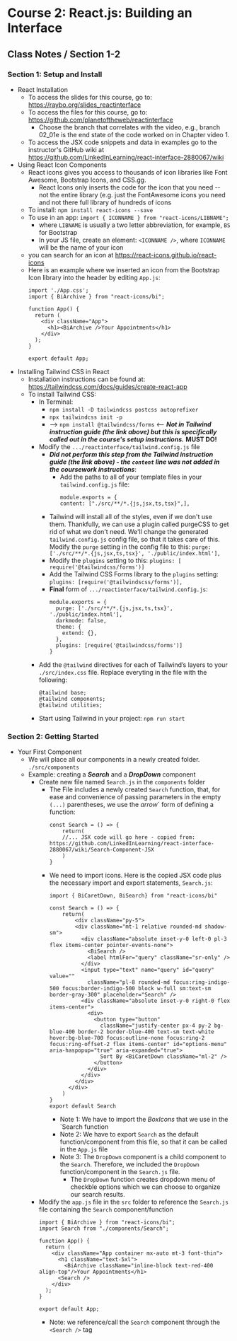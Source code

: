 # Course 2: React.js: Building an Interface
## Class Notes / Section 1-2

### Section 1: Setup and Install
- React Installation
  - To access the slides for this course, go to: <https://raybo.org/slides_reactinterface>
  - To access the files for this course, go to: <https://github.com/planetoftheweb/reactinterface>
    - Choose the branch that correlates with the video, e.g., branch 02_01e is the end state of the code worked on in Chapter video 1.
  - To access the JSX code snippets and data in examples go to the instructor's GitHub wiki at <https://github.com/LinkedInLearning/react-interface-2880067/wiki>
- Using React Icon Components
  - React icons gives you access to thousands of icon libraries like Font Awesome, Bootstrap Icons, and CSS.gg.
    - React Icons only inserts the code for the icon that you need -- not the entire library (e.g. just the FontAwesome icons you need and not there full library of hundreds of icons
  - To install: `npm install react-icons --save`
  - To use in an app: `import { ICONNAME } from "react-icons/LIBNAME";`
    - where `LIBNAME` is usually a two letter abbreviation, for example, `BS` for Bootstrap
    - In your JS file, create an element: `<ICONNAME />`, where `ICONNAME` will be the name of your icon
  - you can search for an icon at <https://react-icons.github.io/react-icons>
  - Here is an example where we inserted an icon from the Bootstrap Icon library into the header by editing `App.js`:
    ```
    import './App.css';
    import { BiArchive } from "react-icons/bi";

    function App() {
      return (
        <div className="App">
          <h1><BiArchive />Your Appointments</h1>
        </div>
      );
    }

    export default App;
    ```
- Installing Tailwind CSS in React
  - Installation instructions can be found at: <https://tailwindcss.com/docs/guides/create-react-app>
  - To install Tailwind CSS:
    - In Terminal:
      - `npm install -D tailwindcss postcss autoprefixer`
      - `npx tailwindcss init -p`
      - --> `npm install @tailwindcss/forms` <-- ___Not in Tailwind instruction guide (the link above) but this is specifically called out in the course's setup instructions.___ __MUST DO!__
    - Modify the `.../reactinterface/tailwind.config.js` file
      - ___Did not perform this step from the Tailwind instruction guide (the link above) - the `content` line was not added in the coursework instructions___:
        - Add the paths to all of your template files in your `tailwind.config.js` file:
          ```
          module.exports = {
          content: ["./src/**/*.{js,jsx,ts,tsx}",],
          ```
      - Tailwind will install all of the styles, even if we don't use them. Thankfully, we can use a plugin called purgeCSS to get rid of what we don't need. We'll change the generated `tailwind.config.js` config file, so that it takes care of this. Modify the `purge` setting in the config file to this: `purge: ['./src/**/*.{js,jsx,ts,tsx}', './public/index.html'],`
      - Modify the `plugins` setting to this: `plugins: [ require('@tailwindcss/forms')]`
      - Add the Tailwind CSS Forms library to the `plugins` setting: `plugins: [require('@tailwindscss/forms')],`
      - __Final__ form of `.../reactinterface/tailwind.config.js`:
        ```
        module.exports = {
          purge: ['./src/**/*.{js,jsx,ts,tsx}', './public/index.html'],
          darkmode: false,
          theme: {
            extend: {},
          },
          plugins: [require('@tailwindcss/forms')]
        }
        ```
    - Add the `@tailwind` directives for each of Tailwind’s layers to your `./src/index.css` file. Replace everyting in the file with the following:
      ```
      @tailwind base;
      @tailwind components;
      @tailwind utilities;
      ```
    - Start using Tailwind in your project: `npm run start`

### Section 2: Getting Started
- Your First Component
  - We will place all our components in a newly created folder. `./src/components`
  - Example: creating a ___Search___ and a ___DropDown___ component
    - Create new file named `Search.js` in the `components` folder
      - The File includes a newly created `Search` function, that, for ease and convenience of passing parameters in the empty `(...)` parentheses, we use the _arrow_` form of defining a function:
        ```
        const Search = () => {
            return(
            //... JSX code will go here - copied from: https://github.com/LinkedInLearning/react-interface-2880067/wiki/Search-Component-JSX
            )
        }
        ```
      - We need to import icons. Here is the copied JSX code plus the necessary import and export statements, `Search.js`:
        ```
        import { BiCaretDown, BiSearch} from "react-icons/bi"

        const Search = () => {
            return(
                <div className="py-5">
                <div className="mt-1 relative rounded-md shadow-sm">
                  <div className="absolute inset-y-0 left-0 pl-3 flex items-center pointer-events-none">
                    <BiSearch />
                    <label htmlFor="query" className="sr-only" />
                  </div>
                  <input type="text" name="query" id="query" value=""
                    className="pl-8 rounded-md focus:ring-indigo-500 focus:border-indigo-500 block w-full sm:text-sm border-gray-300" placeholder="Search" />
                  <div className="absolute inset-y-0 right-0 flex items-center">
                    <div>
                      <button type="button"
                        className="justify-center px-4 py-2 bg-blue-400 border-2 border-blue-400 text-sm text-white hover:bg-blue-700 focus:outline-none focus:ring-2 focus:ring-offset-2 flex items-center" id="options-menu" aria-haspopup="true" aria-expanded="true">
                        Sort By <BiCaretDown className="ml-2" />
                      </button>
                    </div>
                  </div>
                </div>
              </div>        
            )
        }
        export default Search        
        ```
        - Note 1: We have to import the _BoxIcons_ that we use in the `Search function
        - Note 2: We have to export `Search` as the default function/component from this file, so that it can be called in the `App.js` file
        - Note 3: The `DropDown` component is a child component to the `Search`. Therefore, we included the `DropDown` function/component in the `Search.js` file.
          - The `DropDown` function creates dropdown menu of checkble options which we can choose to organize our search results.
    - Modify the  `app.js` file in the `src` folder to reference the `Search.js` file containing the `Search` component/function
      ```
      import { BiArchive } from "react-icons/bi";
      import Search from "./components/Search";

      function App() {
        return (
          <div className="App container mx-auto mt-3 font-thin">
            <h1 className="text-5xl">
              <BiArchive className="inline-block text-red-400 align-top"/>Your Appointments</h1>
            <Search />
          </div>
        );
      }

      export default App;
      ```
      - Note: we reference/call the `Search` component through the `<Search />` tag
